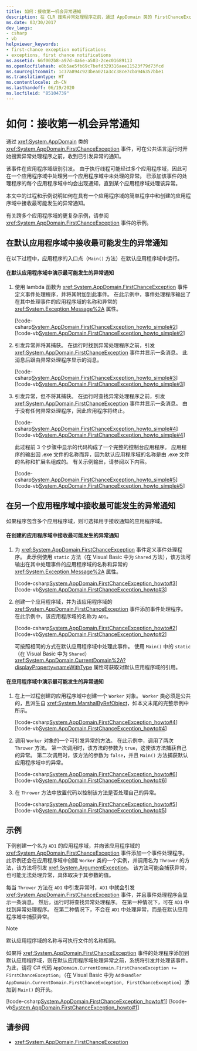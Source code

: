 ```yaml
---
title: 如何：接收第一机会异常通知
description: 在 CLR 搜索异常处理程序之前，通过 AppDomain 类的 FirstChanceException 事件获取 .NET 中的第一机会异常通知。
ms.date: 03/30/2017
dev_langs:
- csharp
- vb
helpviewer_keywords:
- first-chance exception notifications
- exceptions, first chance notifications
ms.assetid: 66f002b8-a97d-4a6e-a503-2cec01689113
ms.openlocfilehash: e8b5ae5fb69c7befd329316aee11523f79d73fcd
ms.sourcegitcommit: 1c37a894c923bea021a3cc38ce7cba946357bbe1
ms.translationtype: HT
ms.contentlocale: zh-CN
ms.lasthandoff: 06/19/2020
ms.locfileid: "85104739"
---
```

# <a name="how-to-receive-first-chance-exception-notifications"></a>如何：接收第一机会异常通知
通过 <xref:System.AppDomain> 类的 <xref:System.AppDomain.FirstChanceException> 事件，可在公共语言运行时开始搜索异常处理程序之前，收到已引发异常的通知。

 该事件在应用程序域级别引发。 由于执行线程可能经过多个应用程序域，因此可在一个应用程序域中处理另一个应用程序域中未处理的异常。 已添加该事件的处理程序的每个应用程序域中均会出现通知，直到某个应用程序域处理该异常。

 本文中的过程和示例说明如何在具有一个应用程序域的简单程序中和创建的应用程序域中接收最可能发生的异常通知。

 有关跨多个应用程序域的更复杂示例，请参阅 <xref:System.AppDomain.FirstChanceException> 事件的示例。

## <a name="receiving-first-chance-exception-notifications-in-the-default-application-domain"></a>在默认应用程序域中接收最可能发生的异常通知
 在以下过程中，应用程序的入口点（`Main()` 方法）在默认应用程序域中运行。

#### <a name="to-demonstrate-first-chance-exception-notifications-in-the-default-application-domain"></a>在默认应用程序域中演示最可能发生的异常通知

1. 使用 lambda 函数为 <xref:System.AppDomain.FirstChanceException> 事件定义事件处理程序，并将其附加到此事件。 在此示例中，事件处理程序输出了在其中处理事件的应用程序域的名称和异常的 <xref:System.Exception.Message%2A> 属性。

     [!code-csharp[System.AppDomain.FirstChanceException_howto_simple#2](../../../samples/snippets/csharp/VS_Snippets_CLR_System/system.appdomain.firstchanceexception_howto_simple/cs/example.cs#2)]
     [!code-vb[System.AppDomain.FirstChanceException_howto_simple#2](../../../samples/snippets/visualbasic/VS_Snippets_CLR_System/system.appdomain.firstchanceexception_howto_simple/vb/example.vb#2)]

2. 引发异常并将其捕获。 在运行时找到异常处理程序之前，引发 <xref:System.AppDomain.FirstChanceException> 事件并显示一条消息。 此消息后跟由异常处理程序显示的消息。

     [!code-csharp[System.AppDomain.FirstChanceException_howto_simple#3](../../../samples/snippets/csharp/VS_Snippets_CLR_System/system.appdomain.firstchanceexception_howto_simple/cs/example.cs#3)]
     [!code-vb[System.AppDomain.FirstChanceException_howto_simple#3](../../../samples/snippets/visualbasic/VS_Snippets_CLR_System/system.appdomain.firstchanceexception_howto_simple/vb/example.vb#3)]

3. 引发异常，但不将其捕获。 在运行时查找异常处理程序之前，引发 <xref:System.AppDomain.FirstChanceException> 事件并显示一条消息。 由于没有任何异常处理程序，因此应用程序将终止。

     [!code-csharp[System.AppDomain.FirstChanceException_howto_simple#4](../../../samples/snippets/csharp/VS_Snippets_CLR_System/system.appdomain.firstchanceexception_howto_simple/cs/example.cs#4)]
     [!code-vb[System.AppDomain.FirstChanceException_howto_simple#4](../../../samples/snippets/visualbasic/VS_Snippets_CLR_System/system.appdomain.firstchanceexception_howto_simple/vb/example.vb#4)]

     此过程前 3 个步骤中显示的代码构成了一个完整的控制台应用程序。 应用程序的输出因 .exe 文件的名称而异，因为默认应用程序域的名称是由 .exe 文件的名称和扩展名组成的。 有关示例输出，请参阅以下内容。

     [!code-csharp[System.AppDomain.FirstChanceException_howto_simple#5](../../../samples/snippets/csharp/VS_Snippets_CLR_System/system.appdomain.firstchanceexception_howto_simple/cs/example.cs#5)]
     [!code-vb[System.AppDomain.FirstChanceException_howto_simple#5](../../../samples/snippets/visualbasic/VS_Snippets_CLR_System/system.appdomain.firstchanceexception_howto_simple/vb/example.vb#5)]

## <a name="receiving-first-chance-exception-notifications-in-another-application-domain"></a>在另一个应用程序域中接收最可能发生的异常通知
 如果程序包含多个应用程序域，则可选择用于接收通知的应用程序域。

#### <a name="to-receive-first-chance-exception-notifications-in-an-application-domain-that-you-create"></a>在创建的应用程序域中接收最可能发生的异常通知

1. 为 <xref:System.AppDomain.FirstChanceException> 事件定义事件处理程序。 此示例使用 `static` 方法（在 Visual Basic 中为 `Shared` 方法），该方法可输出在其中处理事件的应用程序域的名称和异常的 <xref:System.Exception.Message%2A> 属性。

     [!code-csharp[System.AppDomain.FirstChanceException_howto#3](../../../samples/snippets/csharp/VS_Snippets_CLR_System/system.appdomain.firstchanceexception_howto/cs/example.cs#3)]
     [!code-vb[System.AppDomain.FirstChanceException_howto#3](../../../samples/snippets/visualbasic/VS_Snippets_CLR_System/system.appdomain.firstchanceexception_howto/vb/example.vb#3)]

2. 创建一个应用程序域，并为该应用程序域的 <xref:System.AppDomain.FirstChanceException> 事件添加事件处理程序。 在此示例中，该应用程序域的名称为 `AD1`。

     [!code-csharp[System.AppDomain.FirstChanceException_howto#2](../../../samples/snippets/csharp/VS_Snippets_CLR_System/system.appdomain.firstchanceexception_howto/cs/example.cs#2)]
     [!code-vb[System.AppDomain.FirstChanceException_howto#2](../../../samples/snippets/visualbasic/VS_Snippets_CLR_System/system.appdomain.firstchanceexception_howto/vb/example.vb#2)]

     可按照相同的方式在默认应用程序域中处理此事件。 使用 `Main()` 中的 `static`（在 Visual Basic 中为 `Shared`）<xref:System.AppDomain.CurrentDomain%2A?displayProperty=nameWithType> 属性可获取对默认应用程序域的引用。

#### <a name="to-demonstrate-first-chance-exception-notifications-in-the-application-domain"></a>在应用程序域中演示最可能发生的异常通知

1. 在上一过程创建的应用程序域中创建一个 `Worker` 对象。 `Worker` 类必须是公共的，且派生自 <xref:System.MarshalByRefObject>，如本文末尾的完整示例中所示。

     [!code-csharp[System.AppDomain.FirstChanceException_howto#4](../../../samples/snippets/csharp/VS_Snippets_CLR_System/system.appdomain.firstchanceexception_howto/cs/example.cs#4)]
     [!code-vb[System.AppDomain.FirstChanceException_howto#4](../../../samples/snippets/visualbasic/VS_Snippets_CLR_System/system.appdomain.firstchanceexception_howto/vb/example.vb#4)]

2. 调用 `Worker` 对象的一个可引发异常的方法。 在此示例中，调用了两次 `Thrower` 方法。 第一次调用时，该方法的参数为 `true`，这使该方法捕获自己的异常。 第二次调用时，该方法的参数为 `false`，并且 `Main()` 方法捕获默认应用程序域中的异常。

     [!code-csharp[System.AppDomain.FirstChanceException_howto#6](../../../samples/snippets/csharp/VS_Snippets_CLR_System/system.appdomain.firstchanceexception_howto/cs/example.cs#6)]
     [!code-vb[System.AppDomain.FirstChanceException_howto#6](../../../samples/snippets/visualbasic/VS_Snippets_CLR_System/system.appdomain.firstchanceexception_howto/vb/example.vb#6)]

3. 在 `Thrower` 方法中放置代码以控制该方法是否处理自己的异常。

     [!code-csharp[System.AppDomain.FirstChanceException_howto#5](../../../samples/snippets/csharp/VS_Snippets_CLR_System/system.appdomain.firstchanceexception_howto/cs/example.cs#5)]
     [!code-vb[System.AppDomain.FirstChanceException_howto#5](../../../samples/snippets/visualbasic/VS_Snippets_CLR_System/system.appdomain.firstchanceexception_howto/vb/example.vb#5)]

## <a name="example"></a>示例
 下例创建一个名为 `AD1` 的应用程序域，并向该应用程序域的 <xref:System.AppDomain.FirstChanceException> 事件添加一个事件处理程序。 此示例还会在应用程序域中创建 `Worker` 类的一个实例，并调用名为 `Thrower` 的方法，该方法将引发 <xref:System.ArgumentException>。 该方法可能会捕获异常，也可能无法处理异常，具体取决于其参数的值。

 每当 `Thrower` 方法在 `AD1` 中引发异常时，`AD1` 中就会引发 <xref:System.AppDomain.FirstChanceException> 事件，并且事件处理程序会显示一条消息。 然后，运行时将查找异常处理程序。 在第一种情况下，可在 `AD1` 中找到异常处理程序。 在第二种情况下，不会在 `AD1` 中处理异常，而是在默认应用程序域中捕获异常。

> [!NOTE]
> 默认应用程序域的名称与可执行文件的名称相同。

 如果将 <xref:System.AppDomain.FirstChanceException> 事件的处理程序添加到默认应用程序域，则在默认应用程序域处理异常之前，系统将引发并处理该事件。 为此，请将 C# 代码 `AppDomain.CurrentDomain.FirstChanceException += FirstChanceException;`（在 Visual Basic 中为 `AddHandler AppDomain.CurrentDomain.FirstChanceException, FirstChanceException`）添加到 `Main()` 的开头。

 [!code-csharp[System.AppDomain.FirstChanceException_howto#1](../../../samples/snippets/csharp/VS_Snippets_CLR_System/system.appdomain.firstchanceexception_howto/cs/example.cs#1)]
 [!code-vb[System.AppDomain.FirstChanceException_howto#1](../../../samples/snippets/visualbasic/VS_Snippets_CLR_System/system.appdomain.firstchanceexception_howto/vb/example.vb#1)]

## <a name="see-also"></a>请参阅

- <xref:System.AppDomain.FirstChanceException>
